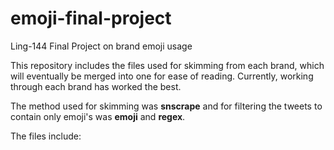 # emoji-final-project
Ling-144 Final Project on brand emoji usage

This repository includes the files used for skimming from each brand, which will eventually be merged into one for ease of reading. Currently, working through each brand has worked the best.

The method used for skimming was **snscrape** and for filtering the tweets to contain only emoji's was **emoji** and **regex**.

The files include:

